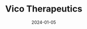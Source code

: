 ---  
layout: startup_page  
title: "Vico Therapeutics"  
id: "vicotx.com"  
permalink: "/vicotherapeuticsvicotx.com01052024/"  
website: "https://www.vicotx.com"  
funding_round: "Series B"  
funding_amount: "$60M"  
investors: "Ackermans & van Haaren, Droia Ventures, EQT Life Sciences, Kurma Partners, Polaris Partners, Pureos Bioventures, Eurazeo"  
about: "Vico Therapeutics is a clinical-stage genetic medicines company developing antisense oligonucleotide (ASO) RNA modulating therapies for severe neurological diseases. Their lead product candidate, VO659, is in Phase 1/2a clinical development for spinocerebellar ataxia types 3 and 1, and Huntington's disease. Vico's research platform designs ASOs to target genetic neurological diseases."  
markets: "Biotechnology, Genetic Medicines, Neurological Diseases"  
hq: "Leiden, South Holland, Netherlands"  
founded_year: "2019"  
linkedin: "https://www.linkedin.com/company/vico-therapeutics/"  
twitter: "https://twitter.com/VicoThera"  
instagram: ""  
facebook: "https://www.facebook.com/Vico-Therapeutics-BV-116309576584596"  
crunchbase: "https://www.crunchbase.com/organization/vico-therapeutics"  
pitchbook: "https://pitchbook.com/profiles/company/432829-81"  

date_display: "05-Jan-2024"  
date: "2024-01-05"

# SEO Optimization  
meta_title: "Vico Therapeutics - Series B Funding ($60M)"  
meta_description: "Vico Therapeutics, Vico Therapeutics is a clinical-stage genetic medicines company developing antisense oligonucleotide (ASO) RNA modulating therapies for severe neurolo..."  
meta_keywords: "Vico Therapeutics, Biotechnology, Genetic Medicines, Neurological Diseases, Series B funding"  
canonical_url: "https://startup.projectstartups.com/vicotherapeuticsvicotx.com01052024/"  
---